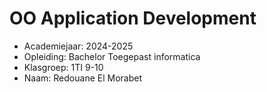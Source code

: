 # OO Application Development

- Academiejaar: 2024-2025
- Opleiding: Bachelor Toegepast informatica
- Klasgroep: 1TI 9-10
- Naam: Redouane El Morabet

